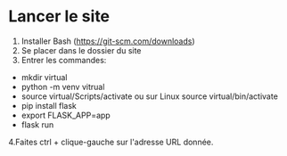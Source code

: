 # Lancer le site

1. Installer Bash (https://git-scm.com/downloads)
2. Se placer dans le dossier du site
3. Entrer les commandes:  

* mkdir virtual
* python -m venv vitrual
* source virtual/Scripts/activate ou sur Linux source virtual/bin/activate
* pip install flask
* export FLASK_APP=app
* flask run

4.Faites ctrl + clique-gauche sur l'adresse URL donnée.
